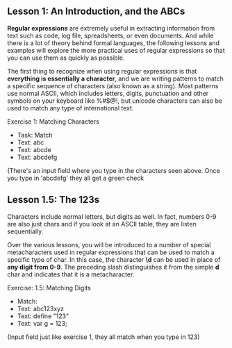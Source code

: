 ## Lesson 1: An Introduction, and the ABCs

**Regular expressions** are extremely useful in extracting information from text such as code, log file, spreadsheets, or even documents. And while there is a lot of theory behind formal languages, the following lessons and examples will explore the more practical uses of regular expressions so that you can use them as quickly as possible.

The first thing to recognize when using regular expressions is that **everything is essentially a character**, and we are writing patterns to match a specific sequence of characters (also known as a string). Most patterns use normal ASCII, which includes letters, digits, punctuation and other symbols on your keyboard like %#$@!, but unicode characters can also be used to match any type of international text.

Exercise 1: Matching Characters
- Task: Match
- Text: abc
- Text: abcde
- Text: abcdefg

(There's an input field where you type in the characters seen above. Once you type in 'abcdefg' they all get a green check

## Lesson 1.5: The 123s

Characters include normal letters, but digits as well. In fact, numbers 0-9 are also just chars and if you look at an ASCII table, they are listen sequentially.

Over the various lessons, you will be introduced to a number of special metacharacters used in regular expressions that can be used to match a specific type of char. In this case, the character **\d** can be used in place of **any digit from 0-9**. The preceding slash distinguishes it from the simple **d** char and indicates that it is a metacharacter.

Exercise: 1.5: Matching Digits
- Match:
- Text: abc123xyz
- Text: define "123"
- Text: var g = 123;

(Input field just like exercise 1, they all match when you type in 123)
